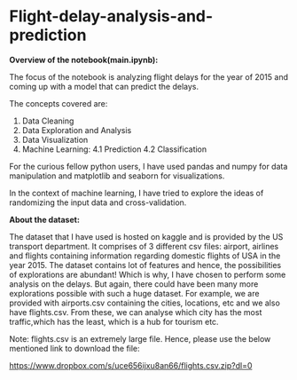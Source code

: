 # Flight-delay-analysis-and-prediction

**Overview of the notebook(main.ipynb):**

The focus of the notebook is analyzing flight delays for the year of 2015 and coming up with a model that can predict the delays.

The concepts covered are:

1. Data Cleaning
2. Data Exploration and Analysis
3. Data Visualization
4. Machine Learning:
	4.1 Prediction
	4.2 Classification

For the curious fellow python users, I have used pandas and numpy for data manipulation and  matplotlib and seaborn for visualizations.

In the context of machine learning, I have tried to explore the ideas of randomizing the input data and cross-validation.

**About the dataset:** 

The dataset that I have used is hosted on kaggle and is provided by the US transport department. It comprises of 3 different csv files: airport, airlines and flights containing  information regarding domestic flights of USA in the year 2015. The dataset contains lot of features and hence, the possibilities of explorations are abundant! Which is why, I have chosen  to perform some analysis on the delays. But again, there could have been many more explorations possible with such a huge dataset. For example, we are provided with airports.csv containing the cities, locations, etc and we also have flights.csv. From these, we can analyse which city has the most traffic,which has the least, which is a hub for tourism etc.

Note: flights.csv is an extremely large file. Hence, please use the below mentioned link to download the file: 

https://www.dropbox.com/s/uce656ijxu8an66/flights.csv.zip?dl=0
     

